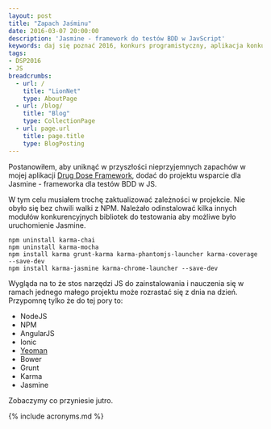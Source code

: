 ```yaml
---
layout: post
title: "Zapach Jaśminu"
date: 2016-03-07 20:00:00
description: 'Jasmine - framework do testów BDD w JavScript'
keywords: daj się poznać 2016, konkurs programistyczny, aplikacja konkursowa, drug dose framework, aplikacja mobilna, pas pediatryczny, dawkowanie leków, yeoman, ionic framework, generator aplikacji, jasmine, bdd, testowanie aplikacji
tags:
- DSP2016
- JS
breadcrumbs:
  - url: /
    title: "LionNet"
    type: AboutPage
  - url: /blog/
    title: "Blog"
    type: CollectionPage
  - url: page.url
    title: page.title
    type: BlogPosting
---
```


Postanowiłem, aby uniknąć w przyszłości nieprzyjemnych zapachów w mojej aplikacji
[Drug Dose Framework](http://lion.net.pl/2016/03/01/dam-sie-poznac.html), 
dodać do projektu wsparcie dla Jasmine - frameworka dla testów BDD w JS.

W tym celu musiałem trochę zaktualizować zależności w projekcie. Nie obyło się
bez chwili walki z NPM. Należało odinstalować kilka innych modułów konkurencyjnych
bibliotek do testowania aby możliwe było uruchomienie Jasmine.

    npm uninstall karma-chai
    npm uninstall karma-mocha
    npm install karma grunt-karma karma-phantomjs-launcher karma-coverage --save-dev
    npm install karma-jasmine karma-chrome-launcher --save-dev

Wygląda na to że stos narzędzi JS do zainstalowania i nauczenia się w ramach 
jednego małego projektu może rozrastać się z dnia na dzień. Przypomnę tylko że 
do tej pory to:

 * NodeJS
 * NPM
 * AngularJS
 * Ionic
 * [Yeoman](http://lion.net.pl/2016/03/03/yeoman-idziemy-na-front.html)
 * Bower
 * Grunt
 * Karma
 * Jasmine

Zobaczymy co przyniesie jutro.


{% include acronyms.md %}
